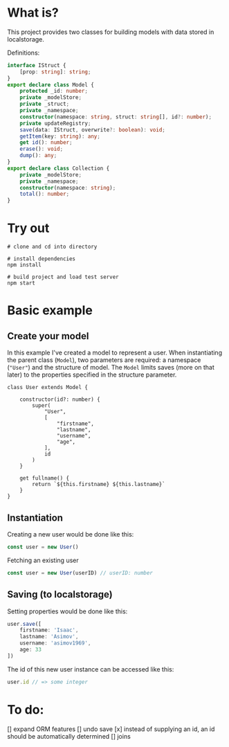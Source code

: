 # What is?

This project provides two classes for building models with data stored in localstorage.

Definitions:
```ts
interface IStruct {
    [prop: string]: string;
}
export declare class Model {
    protected _id: number;
    private _modelStore;
    private _struct;
    private _namespace;
    constructor(namespace: string, struct: string[], id?: number);
    private updateRegistry;
    save(data: IStruct, overwrite?: boolean): void;
    getItem(key: string): any;
    get id(): number;
    erase(): void;
    dump(): any;
}
export declare class Collection {
    private _modelStore;
    private _namespace;
    constructor(namespace: string);
    total(): number;
}

```




# Try out 

```
# clone and cd into directory

# install dependencies
npm install

# build project and load test server
npm start
```

# Basic example

## Create your model 
In this example I've created a model to represent a user. When instantiating the parent class (`Model`), two parameters are required: a namespace (`"User"`) and the structure of model. The `Model` limits saves (more on that later) to the properties specified in the structure parameter.

```
class User extends Model {

    constructor(id?: number) {
        super(
            "User",
            [
                "firstname",
                "lastname",
                "username",
                "age",
            ],
            id
        )
    }

    get fullname() {
        return `${this.firstname} ${this.lastname}`
    }
}

```

## Instantiation
Creating a new user would be done like this:
```ts 
const user = new User()
```
Fetching an existing user 
```ts 
const user = new User(userID) // userID: number
```
## Saving (to localstorage)
Setting properties would be done like this:
```ts 
user.save([
    firstname: 'Isaac',
    lastname: 'Asimov',
    username: 'asimov1969',
    age: 33
])
```
The id of this new user instance can be accessed like this:
```ts 
user.id // => some integer 
```




# To do:
[] expand ORM features
[] undo save
[x] instead of supplying an id, an id should be automatically determined
[] joins
